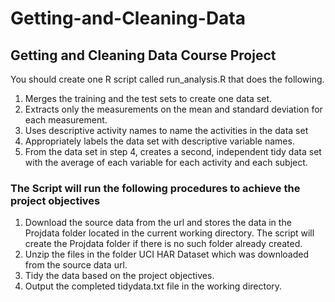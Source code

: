 # Getting-and-Cleaning-Data
## Getting and Cleaning Data Course Project

You should create one R script called run_analysis.R that does the following. 

1. Merges the training and the test sets to create one data set.
2. Extracts only the measurements on the mean and standard deviation for each measurement. 
3. Uses descriptive activity names to name the activities in the data set
4. Appropriately labels the data set with descriptive variable names. 
5. From the data set in step 4, creates a second, independent tidy data set with the average of each variable for each activity and each subject.
 

### The Script will run the following procedures to achieve the project objectives

1. Download the source data from the url and stores the data in the Projdata folder located in the current working directory. The script will create the Projdata folder if there is no such folder already created.
2. Unzip the files in the folder UCI HAR Dataset which was downloaded from the source data url.
3. Tidy the data based on the project objectives.
4. Output the completed tidydata.txt file in the working directory.

